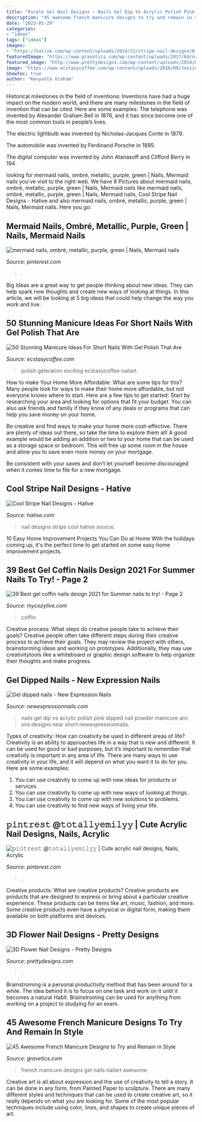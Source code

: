 ```yaml
---
title: "Purple Gel Nail Designs ~ Nails Gel Dip Vs Acrylic Polish Pink Dipped Nail Powder Manicure Anc Sns Designs Near Short Newexpressionnails"
description: "45 awesome french manicure designs to try and remain in style"
date: "2023-01-29"
categories:
- "ideas"
tags: ["ideas"]
images:
- "https://hative.com/wp-content/uploads/2014/11/stripe-nail-designs/8-stripe-nail-designs.jpg"
featuredImage: "https://www.gravetics.com/wp-content/uploads/2017/04/nails-nailart-naildesign-frenchmanicure-gel.jpg"
featured_image: "http://www.prettydesigns.com/wp-content/uploads/2014/07/Blue-Nails1.jpg"
image: "https://www.ecstasycoffee.com/wp-content/uploads/2016/09/Jessica-GELeration-with-glitter-accent-finger..jpg"
ShowToc: true
author: "Kenyatta Graham"
---
```



Historical milestones in the field of inventions:
Inventions have had a huge impact on the modern world, and there are many milestones in the field of invention that can be cited. Here are some examples:
The telephone was invented by Alexander Graham Bell in 1876, and it has since become one of the most common tools in people’s lives.

The electric lightbulb was invented by Nicholas-Jacques Conte in 1879.

The automobile was invented by Ferdinand Porsche in 1895. 

The digital computer was invented by John Atanasoff and Clifford Berry in 194
	

		
looking for mermaid nails, ombré, metallic, purple, green | Nails, Mermaid nails you've visit to the right web. We have 8 Pictures about mermaid nails, ombré, metallic, purple, green | Nails, Mermaid nails like mermaid nails, ombré, metallic, purple, green | Nails, Mermaid nails, Cool Stripe Nail Designs - Hative and also mermaid nails, ombré, metallic, purple, green | Nails, Mermaid nails. Here you go:
		
    
## Mermaid Nails, Ombré, Metallic, Purple, Green | Nails, Mermaid Nails

<img loading=lazy src="https://i.pinimg.com/736x/ed/08/de/ed08de38a8e0f9178b0f12f8cd74e9d0.jpg" onerror="this.onerror=null;this.src='https://tse4.mm.bing.net/th?id=OIP.nU2ZVlipgPve2v1oL4FS5wHaJ3&amp;pid=15.1';" alt="mermaid nails, ombré, metallic, purple, green | Nails, Mermaid nails">

_Source: pinterest.com_

>. 

	

Big Ideas are a great way to get people thinking about new ideas. They can help spark new thoughts and create new ways of looking at things. In this article, we will be looking at 5 big ideas that could help change the way you work and live.

    
## 50 Stunning Manicure Ideas For Short Nails With Gel Polish That Are

<img loading=lazy src="https://www.ecstasycoffee.com/wp-content/uploads/2016/09/Jessica-GELeration-with-glitter-accent-finger..jpg" onerror="this.onerror=null;this.src='https://tse4.mm.bing.net/th?id=OIP.tbZlOgCJv8nnPD1QQvHs2gHaJ4&amp;pid=15.1';" alt="50 Stunning Manicure Ideas For Short Nails With Gel Polish That Are">

_Source: ecstasycoffee.com_

>polish geleration exciting ecstasycoffee nailart. 

	

How to make Your Home More Affordable: What are some tips for this?
Many people look for ways to make their home more affordable, but not everyone knows where to start. Here are a few tips to get started:
Start by researching your area and looking for options that fit your budget. You can also ask friends and family if they know of any deals or programs that can help you save money on your home.

Be creative and find ways to make your home more cost-effective. There are plenty of ideas out there, so take the time to explore them all! A good example would be adding an addition or two to your home that can be used as a storage space or bedroom. This will free up some room in the house and allow you to save even more money on your mortgage.

Be consistent with your saves and don’t let yourself become discouraged when it comes time to file for a new mortgage.

    
## Cool Stripe Nail Designs - Hative

<img loading=lazy src="https://hative.com/wp-content/uploads/2014/11/stripe-nail-designs/8-stripe-nail-designs.jpg" onerror="this.onerror=null;this.src='https://tse4.mm.bing.net/th?id=OIP.vXjVEbrpSFuBOkxxt2CEcwHaJ5&amp;pid=15.1';" alt="Cool Stripe Nail Designs - Hative">

_Source: hative.com_

>nail designs stripe cool hative source. 

	

10 Easy Home Improvement Projects You Can Do at Home
With the holidays coming up, it's the perfect time to get started on some easy home improvement projects.

    
## 39 Best Gel Coffin Nails Design 2021 For Summer Nails To Try! - Page 2

<img loading=lazy src="https://mycozylive.com/wp-content/uploads/2021/05/13-683x1024.jpg" onerror="this.onerror=null;this.src='https://tse2.mm.bing.net/th?id=OIP.dzt52vdBR__bazcKQzpPxgHaLG&amp;pid=15.1';" alt="39 Best gel coffin nails design 2021 for Summer nails to try! - Page 2">

_Source: mycozylive.com_

>coffin. 

	

Creative process: What steps do creative people take to achieve their goals?
Creative people often take different steps during their creative process to achieve their goals. They may review the project with others, brainstorming ideas and working on prototypes. Additionally, they may use creativitytools like a whiteboard or graphic design software to help organize their thoughts and make progress.

    
## Gel Dipped Nails - New Expression Nails

<img loading=lazy src="https://newexpressionnails.com/wp-content/uploads/2019/02/gel-dipped-nails-1.jpg" onerror="this.onerror=null;this.src='https://tse4.mm.bing.net/th?id=OIP.ATND55R3c9Z6bglnxzad9wHaJ4&amp;pid=15.1';" alt="Gel dipped nails - New Expression Nails">

_Source: newexpressionnails.com_

>nails gel dip vs acrylic polish pink dipped nail powder manicure anc sns designs near short newexpressionnails. 

	

Types of creativity: How can creativity be used in different areas of life?
Creativity is an ability to approaches life in a way that is new and different. It can be used for good or bad purposes, but it’s important to remember that creativity is important in any area of life. There are many ways to use creativity in your life, and it will depend on what you want it to do for you. Here are some examples: 
1. You can use creativity to come up with new ideas for products or services.
2. You can use creativity to come up with new ways of looking at things.
3. You can use creativity to come up with new solutions to problems.
4. You can use creativity to find new ways of living your life.

    
## 𝚙𝚒𝚗𝚝𝚛𝚎𝚜𝚝 @𝚝𝚘𝚝𝚊𝚕𝚕𝚢𝚎𝚖𝚒𝚕𝚢𝚢 | Cute Acrylic Nail Designs, Nails, Acrylic

<img loading=lazy src="https://i.pinimg.com/736x/ec/61/95/ec6195d1d3fcb7ec701aabf0124693b6.jpg" onerror="this.onerror=null;this.src='https://tse4.mm.bing.net/th?id=OIP.mdN9p1KcUnZfQWWxh_9cxgHaKp&amp;pid=15.1';" alt="𝚙𝚒𝚗𝚝𝚛𝚎𝚜𝚝 @𝚝𝚘𝚝𝚊𝚕𝚕𝚢𝚎𝚖𝚒𝚕𝚢𝚢 | Cute acrylic nail designs, Nails, Acrylic">

_Source: pinterest.com_

>. 

	

Creative products: What are creative products?
Creative products are products that are designed to express or bring about a particular creative experience. These products can be items like art, music, fashion, and more. Some creative products even have a physical or digital form, making them available on both platforms and devices.

    
## 3D Flower Nail Designs - Pretty Designs

<img loading=lazy src="http://www.prettydesigns.com/wp-content/uploads/2014/07/Blue-Nails1.jpg" onerror="this.onerror=null;this.src='https://tse4.mm.bing.net/th?id=OIP.eZvL7tmTXA7OdjUkIRRcqAHaJ4&amp;pid=15.1';" alt="3D Flower Nail Designs - Pretty Designs">

_Source: prettydesigns.com_

>. 

	

Brainstroming is a personal productivity method that has been around for a while. The idea behind it is to focus on one task and work on it until it becomes a natural Habit. Brainstroming can be used for anything from working on a project to studying for an exam.

    
## 45 Awesome French Manicure Designs To Try And Remain In Style

<img loading=lazy src="https://www.gravetics.com/wp-content/uploads/2017/04/nails-nailart-naildesign-frenchmanicure-gel.jpg" onerror="this.onerror=null;this.src='https://tse3.mm.bing.net/th?id=OIP.wdEGR1WUYaDjYHOOmgy8bAHaHa&amp;pid=15.1';" alt="45 Awesome French Manicure Designs to Try and Remain in Style">

_Source: gravetics.com_

>french manicure designs gel nails nailart awesome. 

	

Creative art is all about expression and the use of creativity to tell a story. It can be done in any form, from Painted Paper to sculpture. There are many different styles and techniques that can be used to create creative art, so it really depends on what you are looking for. Some of the most popular techniques include using color, lines, and shapes to create unique pieces of art.

